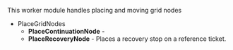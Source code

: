 
This worker module handles placing and moving grid nodes

- PlaceGridNodes
   - **PlaceContinuationNode** - 
   - **PlaceRecoveryNode** - Places a recovery stop on a reference ticket.